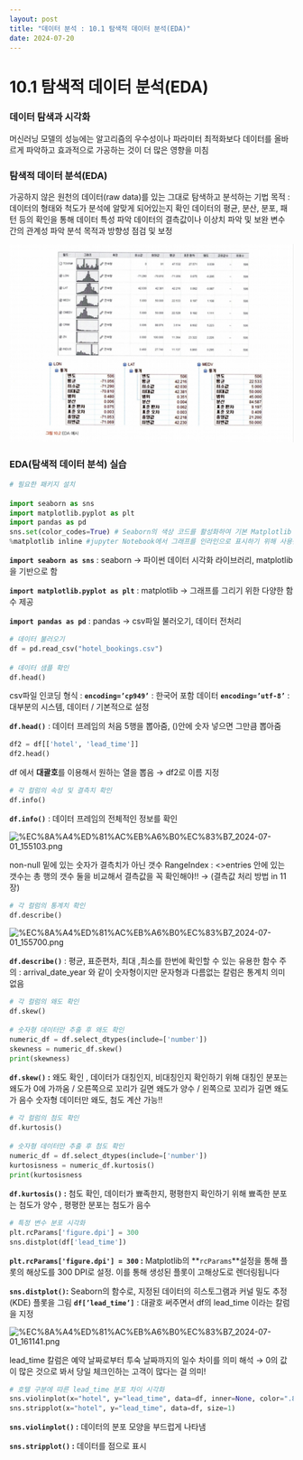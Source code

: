 ```yaml
---
layout: post
title: "데이터 분석 : 10.1 탐색적 데이터 분석(EDA)"
date: 2024-07-20
---
```


# 10.1 탐색적 데이터 분석(EDA)

### 데이터 탐색과 시각화

머신러닝 모델의 성능에는 알고리즘의 우수성이나 파라미터 최적화보다 데이터를 올바르게 파악하고 효과적으로 가공하는 것이 더 많은 영향을 미침

### 탐색적 데이터 분석(EDA)

가공하지 않은 원천의 데이터(raw data)를 있는 그대로 탐색하고 분석하는 기법
목적 : 데이터의 형태와 척도가 분석에 알맞게 되어있는지 확인
            데이터의 평균, 분산, 분포, 패턴 등의 확인을 통해 데이터 특성 파악
            데이터의 결측값이나 이상치 파악 및 보완
            변수 간의 관계성 파악
             분석 목적과 방향성 점검 및 보정

![KakaoTalk_20240630_210015676.jpg](/assets/img/posts/10.1/KakaoTalk_20240630_210015676.jpg)

### EDA(탐색적 데이터 분석) 실습

```python
# 필요한 패키지 설치

import seaborn as sns
import matplotlib.pyplot as plt
import pandas as pd
sns.set(color_codes=True) # Seaborn의 색상 코드를 활성화하여 기본 Matplotlib 색상 팔레트를 덮어쓰고 Seaborn의 색상 팔레트를 사용하게 합니다.
%matplotlib inline #jupyter Notebook에서 그래프를 인라인으로 표시하기 위해 사용됩니다. 즉, 코드 셀을 실행할 때마다 그래프가 노트북의 셀 내부에 직접 표시됩니다. (Jupyter Notebook 전용 마법 명령어)
```

**`import seaborn as sns`** : seaborn → 파이썬 데이터 시각화 라이브러리, matplotlib을 기반으로 함

**`import matplotlib.pyplot as plt`** : matplotlib → 그래프를 그리기 위한 다양한 함수 제공

**`import pandas as pd`** : pandas → csv파일 불러오기, 데이터 전처리

```python
# 데이터 불러오기
df = pd.read_csv("hotel_bookings.csv")

# 데이터 샘플 확인
df.head()
```

csv파일 인코딩 형식 : **`encoding=’cp949’`** : 한국어 포함 데이터 
                                         **`encoding=’utf-8’`** : 대부분의 시스템, 데이터 / 기본적으로 설정

**`df.head()`** : 데이터 프레임의 처음 5행을 뽑아줌, ()안에 숫자 넣으면 그만큼 뽑아줌

```python
df2 = df[['hotel', 'lead_time']]
df2.head()
```

df 에서 **대괄호**를 이용해서 원하는 열을 뽑음 → df2로 이름 지정

```python
# 각 컬럼의 속성 및 결측치 확인
df.info()
```

**`df.info()`** : 데이터 프레임의 전체적인 정보를 확인

![%EC%8A%A4%ED%81%AC%EB%A6%B0%EC%83%B7_2024-07-01_155103.png](/assets/img/posts/10.1/%EC%8A%A4%ED%81%AC%EB%A6%B0%EC%83%B7_2024-07-01_155103.png)

non-null 밑에 있는 숫자가 결측치가 아닌 갯수
RangeIndex : <>entries  안에 있는 갯수는 총 행의 갯수
둘을 비교해서 결측값을 꼭 확인해야!! → (결측값 처리 방법 in 11장)

```python
# 각 컬럼의 통계치 확인
df.describe()
```

![%EC%8A%A4%ED%81%AC%EB%A6%B0%EC%83%B7_2024-07-01_155700.png](/assets/img/posts/10.1/%EC%8A%A4%ED%81%AC%EB%A6%B0%EC%83%B7_2024-07-01_155700.png)

**`df.describe()`** : 평균, 표준편차, 최대 ,최소를 한번에 확인할 수 있는 유용한 함수
주의 : arrival_date_year 와 같이 숫자형이지만 문자형과 다름없는 칼럼은 통계치 의미 없음

```python
# 각 컬럼의 왜도 확인
df.skew()

# 숫자형 데이터만 추출 후 왜도 확인
numeric_df = df.select_dtypes(include=['number'])
skewness = numeric_df.skew()
print(skewness)
```

**`df.skew()` :** 왜도 확인 , 데이터가 대칭인지, 비대칭인지 확인하기 위해
대칭인 분포는 왜도가 0에 가까움 / 
오른쪽으로 꼬리가 길면 왜도가 양수 / 왼쪽으로 꼬리가 길면 왜도가 음수
숫자형 데이터만 왜도, 첨도 계산 가능!!

```python
# 각 컬럼의 첨도 확인
df.kurtosis()

# 숫자형 데이터만 추출 후 첨도 확인
numeric_df = df.select_dtypes(include=['number'])
kurtosisness = numeric_df.kurtosis()
print(kurtosisness
```

**`df.kurtosis()` :** 첨도 확인, 데이터가 뾰족한지, 평평한지 확인하기 위해
뾰족한 분포는 첨도가 양수 , 평평한 분포는 첨도가 음수

```python
# 특정 변수 분포 시각화
plt.rcParams['figure.dpi'] = 300
sns.distplot(df['lead_time'])
```

**`plt.rcParams['figure.dpi'] = 300` :** Matplotlib의 **`rcParams`**설정을 통해 플롯의 해상도를 300 DPI로 설정. 이를 통해 생성된 플롯이 고해상도로 렌더링됩니다

**`sns.distplot()`:**  Seaborn의 함수로, 지정된 데이터의 히스토그램과 커널 밀도 추정(KDE) 플롯을 그림
**`df[’lead_time’]`** : 대괄호 써주면서 df의 lead_time 이라는 칼럼을 지정

![%EC%8A%A4%ED%81%AC%EB%A6%B0%EC%83%B7_2024-07-01_161141.png](/assets/img/posts/10.1/%EC%8A%A4%ED%81%AC%EB%A6%B0%EC%83%B7_2024-07-01_161141.png)

lead_time 칼럼은 예약 날짜로부터 투숙 날짜까지의 일수 차이를 의미
해석 → 0의 값이 많은 것으로 봐서 당일 체크인하는 고객이 많다는 걸 의미!

```python
# 호텔 구분에 따른 lead_time 분포 차이 시각화
sns.violinplot(x="hotel", y="lead_time", data=df, inner=None, color=".8")
sns.stripplot(x="hotel", y="lead_time", data=df, size=1)
```

**`sns.violinplot()` :** 데이터의 분포 모양을 부드럽게 나타냄

**`sns.stripplot()` :** 데이터를 점으로 표시